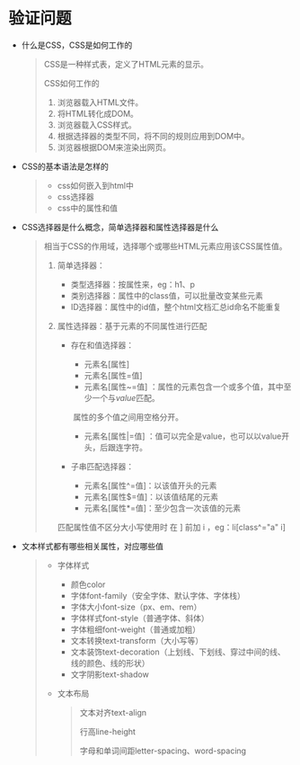 # 验证问题

- 什么是CSS，CSS是如何工作的

  > CSS是一种样式表，定义了HTML元素的显示。
  >
  > CSS如何工作的 
  >
  > 1. 浏览器载入HTML文件。
  > 2. 将HTML转化成DOM。
  > 3. 浏览器载入CSS样式。
  > 4. 根据选择器的类型不同，将不同的规则应用到DOM中。
  > 5. 浏览器根据DOM来渲染出网页。

- CSS的基本语法是怎样的

  > - css如何嵌入到html中
  > - css选择器
  > - css中的属性和值

- CSS选择器是什么概念，简单选择器和属性选择器是什么

  > 相当于CSS的作用域，选择哪个或哪些HTML元素应用该CSS属性值。
  >
  > 1. 简单选择器：
  >
  >    - 类型选择器：按属性来，eg：h1、p
  >    - 类别选择器：属性中的class值，可以批量改变某些元素
  >    - ID选择器：属性中的id值，整个html文档汇总id命名不能重复
  >
  > 2. 属性选择器：基于元素的不同属性进行匹配
  >
  >    - 存在和值选择器：
  >
  >      * 元素名[属性]
  >      * 元素名[属性=值]
  >      * 元素名[属性~=值] ：属性的元素包含一个或多个值，其中至少一个与*value*匹配。
  >
  >      ​                                           属性的多个值之间用空格分开。
  >
  >      - 元素名[属性|=值] ：值可以完全是value，也可以以value开头，后跟连字符。
  >
  >    - 子串匹配选择器：
  >
  >      - 元素名[属性^=值]：以该值开头的元素
  >      - 元素名[属性$=值]：以该值结尾的元素
  >      - 元素名[属性*=值]：至少包含一次该值的元素
  >
  >    匹配属性值不区分大小写使用时 在 ] 前加 i   ，eg：li[class^="a" i] 

- 文本样式都有哪些相关属性，对应哪些值

  > - 字体样式
  >
  >   - 颜色color
  >   - 字体font-family（安全字体、默认字体、字体栈）
  >   - 字体大小font-size（px、em、rem）
  >   - 字体样式font-style（普通字体、斜体）
  >   - 字体粗细font-weight（普通或加粗）
  >   - 文本转换text-transform（大小写等）
  >   - 文本装饰text-decoration（上划线、下划线、穿过中间的线、线的颜色、线的形状）
  >   - 文字阴影text-shadow
  >
  > - 文本布局
  >
  >   > 文本对齐text-align
  >   >
  >   > 行高line-height
  >   >
  >   > 字母和单词间距letter-spacing、word-spacing